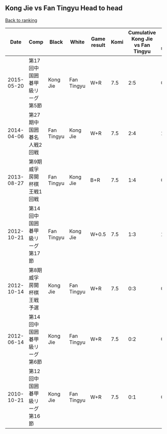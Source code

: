 ## Kong Jie vs Fan Tingyu Head to head

[Back to ranking](../../index.md)




| **Date** | **Comp** | **Black** | **White** | **Game result** | **Komi** | **Cumulative Kong Jie vs Fan Tingyu** | **Kong Jie streak** | **Fan Tingyu streak** | 
| --- | --- | --- | --- | --- | --- | --- | --- | --- |
| 2015-05-20 | 第17回中国囲碁甲級リーグ第5節 | Kong Jie | Fan Tingyu | W+R | 7.5 | 2:5 | 0 | 1 | 
| 2014-04-06 | 第27期中国囲碁名人戦2回戦 | Fan Tingyu | Kong Jie | W+R | 7.5 | 2:4 | 1 | 0 | 
| 2013-08-27 | 第9期威孚房開杯棋王戦1回戦 | Fan Tingyu | Kong Jie | B+R | 7.5 | 1:4 | 0 | 1 | 
| 2012-10-21 | 第14回中国囲碁甲級リーグ第17節 | Fan Tingyu | Kong Jie | W+0.5 | 7.5 | 1:3 | 1 | 0 | 
| 2012-10-14 | 第8期威孚房開杯棋王戦予選 | Kong Jie | Fan Tingyu | W+R | 7.5 | 0:3 | 0 | 3 | 
| 2012-06-14 | 第14回中国囲碁甲級リーグ第6節 | Kong Jie | Fan Tingyu | W+R | 7.5 | 0:2 | 0 | 2 | 
| 2010-10-21 | 第12回中国囲碁甲級リーグ第16節 | Kong Jie | Fan Tingyu | W+R | 7.5 | 0:1 | 0 | 1 |




